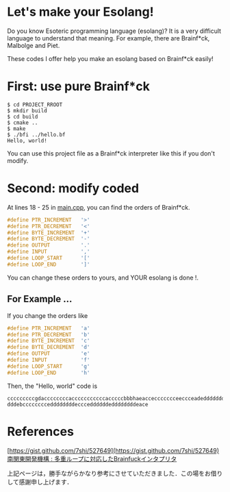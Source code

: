# Let's make your Esolang!
Do you know Esoteric programming language (esolang)?
It is a very difficult language to understand that meaning.
For example, there are Brainf*ck, Malbolge and Piet.  
  
These codes I offer help you make an esolang based on Brainf*ck easily!

# First: use pure Brainf*ck
```console
$ cd PROJECT_RROOT
$ mkdir build
$ cd build
$ cmake ..
$ make
$ ./bfi ../hello.bf
Hello, world!
```

You can use this project file as a Brainf*ck interpreter like this if you don't modify.

# Second: modify coded
At lines 18 - 25 in [main.cpp](main.cpp), you can find the orders of Brainf*ck.

```cpp
#define PTR_INCREMENT   '>'
#define PTR_DECREMENT   '<'
#define BYTE_INCREMENT  '+'
#define BYTE_DECREMENT  '-'
#define OUTPUT          '.'
#define INPUT           ','
#define LOOP_START      '['
#define LOOP_END        ']'
```

You can change these orders to yours, and YOUR esolang is done !.

## For Example ...
If you change the orders like
```cpp
#define PTR_INCREMENT   'a'
#define PTR_DECREMENT   'b'
#define BYTE_INCREMENT  'c'
#define BYTE_DECREMENT  'd'
#define OUTPUT          'e'
#define INPUT           'f'
#define LOOP_START      'g'
#define LOOP_END        'h'
```

Then, the "Hello, world" code is

```text
cccccccccgdaccccccccacccccccccccacccccbbbhaeacceccccccceeccceadeddddddddd
dddebcccccccceddddddddeccceddddddeddddddddeace
```

# References
[https://gist.github.com/7shi/527649](https://gist.github.com/7shi/527649)  
[南関東開発機構 : 多重ループに対応したBrainfuckインタプリタ](http://blog.livedoor.jp/south_kanto_dm/archives/51691594.html)  
  
上記ページは，勝手ながらかなり参考にさせていただきました．この場をお借りして感謝申し上げます．